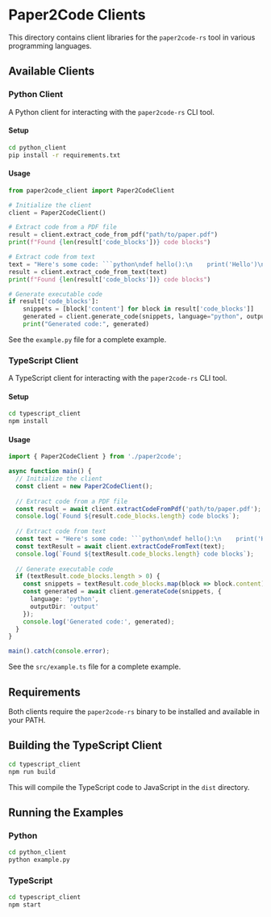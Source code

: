 # Paper2Code Clients

This directory contains client libraries for the `paper2code-rs` tool in various programming languages.

## Available Clients

### Python Client

A Python client for interacting with the `paper2code-rs` CLI tool.

#### Setup

```bash
cd python_client
pip install -r requirements.txt
```

#### Usage

```python
from paper2code_client import Paper2CodeClient

# Initialize the client
client = Paper2CodeClient()

# Extract code from a PDF file
result = client.extract_code_from_pdf("path/to/paper.pdf")
print(f"Found {len(result['code_blocks'])} code blocks")

# Extract code from text
text = "Here's some code: ```python\ndef hello():\n    print('Hello')\n```"
result = client.extract_code_from_text(text)
print(f"Found {len(result['code_blocks'])} code blocks")

# Generate executable code
if result['code_blocks']:
    snippets = [block['content'] for block in result['code_blocks']]
    generated = client.generate_code(snippets, language="python", output_dir="output")
    print("Generated code:", generated)
```

See the `example.py` file for a complete example.

### TypeScript Client

A TypeScript client for interacting with the `paper2code-rs` CLI tool.

#### Setup

```bash
cd typescript_client
npm install
```

#### Usage

```typescript
import { Paper2CodeClient } from './paper2code';

async function main() {
  // Initialize the client
  const client = new Paper2CodeClient();
  
  // Extract code from a PDF file
  const result = await client.extractCodeFromPdf('path/to/paper.pdf');
  console.log(`Found ${result.code_blocks.length} code blocks`);
  
  // Extract code from text
  const text = "Here's some code: ```python\ndef hello():\n    print('Hello')\n```";
  const textResult = await client.extractCodeFromText(text);
  console.log(`Found ${textResult.code_blocks.length} code blocks`);
  
  // Generate executable code
  if (textResult.code_blocks.length > 0) {
    const snippets = textResult.code_blocks.map(block => block.content);
    const generated = await client.generateCode(snippets, { 
      language: 'python',
      outputDir: 'output' 
    });
    console.log('Generated code:', generated);
  }
}

main().catch(console.error);
```

See the `src/example.ts` file for a complete example.

## Requirements

Both clients require the `paper2code-rs` binary to be installed and available in your PATH.

## Building the TypeScript Client

```bash
cd typescript_client
npm run build
```

This will compile the TypeScript code to JavaScript in the `dist` directory.

## Running the Examples

### Python

```bash
cd python_client
python example.py
```

### TypeScript

```bash
cd typescript_client
npm start
``` 